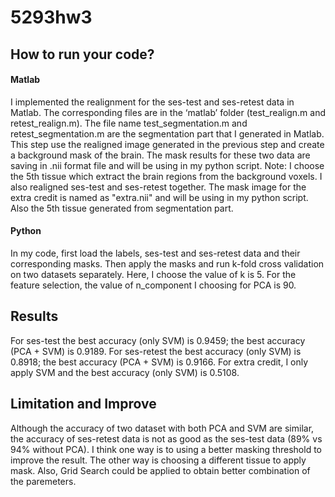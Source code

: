 # 5293hw3
## How to run your code? 
#### Matlab

I implemented the realignment for the ses-test and ses-retest data in Matlab. The corresponding files are in the ‘matlab’ folder (test_realign.m and retest_realign.m). 
The file name test_segmentation.m and retest_segmentation.m are the segmentation part that I generated in Matlab. This step use the realigned image generated in the previous step and create a background mask of the brain. The mask results for these two data are saving in .nii format file and will be using in my python script. 
Note: I choose the 5th tissue which extract the brain regions from the background voxels.
I also realigned ses-test and ses-retest together. The mask image for the extra credit is named as "extra.nii" and will be using in my python script. Also the 5th tissue generated from segmentation part.

#### Python

In my code, first load the labels, ses-test and ses-retest data and their corresponding masks. Then apply the masks and run k-fold cross validation on two datasets separately. Here, I choose the value of k is 5.
For the feature selection, the value of n_component I choosing for PCA is 90.

## Results

For ses-test the best accuracy (only SVM) is 0.9459; the best accuracy (PCA + SVM) is 0.9189.
For ses-retest the best accuracy (only SVM) is 0.8918; the best accuracy (PCA + SVM) is 0.9166.
For extra credit, I only apply SVM and the best accuracy (only SVM) is 0.5108.

## Limitation and Improve

Although the accuracy of two dataset with both PCA and SVM are similar, the accuracy of ses-retest data is not as good as the ses-test data (89% vs 94% without PCA). I think one way is to using a better masking threshold to improve the result. The other way is choosing a different tissue to apply mask. Also, Grid Search could be applied to obtain better combination of the paremeters. 

